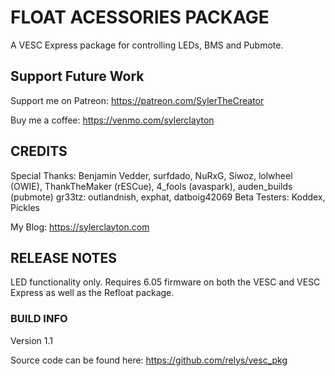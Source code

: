 # FLOAT ACESSORIES PACKAGE

A VESC Express package for controlling LEDs, BMS and Pubmote.

<H2>Support Future Work</H2>

Support me on Patreon: <a href='https://patreon.com/SylerTheCreator'>https://patreon.com/SylerTheCreator</a>

Buy me a coffee: <a href='https://venmo.com/sylerclayton'>https://venmo.com/sylerclayton</a>

<H2>CREDITS</H2>

Special Thanks: Benjamin Vedder, surfdado, NuRxG, Siwoz, lolwheel (OWIE), ThankTheMaker (rESCue), 4_fools (avaspark), auden_builds (pubmote)
gr33tz: outlandnish, exphat, datboig42069
Beta Testers: Koddex, Pickles

My Blog: <a href='https://sylerclayton.com'>https://sylerclayton.com</a>

<H2>RELEASE NOTES</H2>

LED functionality only. Requires 6.05 firmware on both the VESC and VESC Express as well as the Refloat package.

<H3>BUILD INFO</H3>

Version 1.1

Source code can be found here:  <a href='https://github.com/relys/vesc%5Fpkg'>https://github.com/relys/vesc_pkg</a>